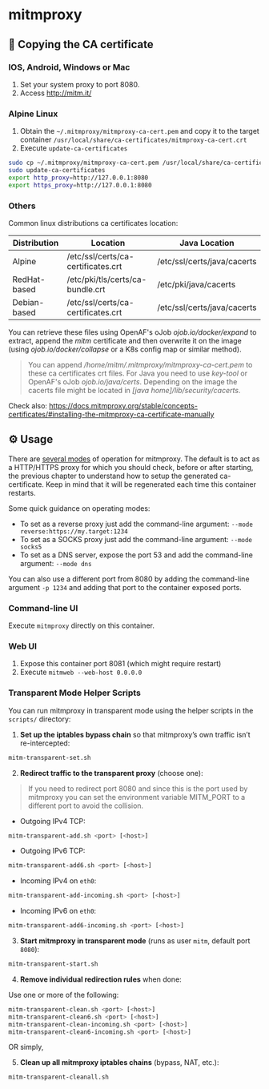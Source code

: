 # mitmproxy

## 🔐 Copying the CA certificate

### IOS, Android, Windows or Mac

1. Set your system proxy to port 8080.
2. Access http://mitm.it/

### Alpine Linux

1. Obtain the ```~/.mitmproxy/mitmproxy-ca-cert.pem``` and copy it to the target container ```/usr/local/share/ca-certificates/mitmproxy-ca-cert.crt```
2. Execute ```update-ca-certificates```

```bash
sudo cp ~/.mitmproxy/mitmproxy-ca-cert.pem /usr/local/share/ca-certificates/mitmproxy-ca-cert.crt
sudo update-ca-certificates
export http_proxy=http://127.0.0.1:8080
export https_proxy=http://127.0.0.1:8080
```

### Others

Common linux distributions ca certificates location:

| Distribution | Location | Java Location |
|--------------|----------|---------------|
| Alpine       | /etc/ssl/certs/ca-certificates.crt | /etc/ssl/certs/java/cacerts |
| RedHat-based | /etc/pki/tls/certs/ca-bundle.crt | /etc/pki/java/cacerts |
| Debian-based | /etc/ssl/certs/ca-certificates.crt | /etc/ssl/certs/java/cacerts |
 
You can retrieve these files using OpenAF's oJob _ojob.io/docker/expand_ to extract, append the _mitm_ certificate and then overwrite it on the image (using _ojob.io/docker/collapse_ or a K8s config map or similar method).

> You can append _/home/mitm/.mitmproxy/mitmproxy-ca-cert.pem_ to these ca certificates crt files.
> For Java you need to use _key-tool_ or OpenAF's oJob _ojob.io/java/certs_. Depending on the image the cacerts file might be located in _[java home]/lib/security/cacerts_.

Check also: https://docs.mitmproxy.org/stable/concepts-certificates/#installing-the-mitmproxy-ca-certificate-manually

## ⚙️  Usage

There are [several modes](https://docs.mitmproxy.org/stable/concepts-modes/) of operation for mitmproxy. The default is to act as a HTTP/HTTPS proxy for which you should check, before or after starting, the previous chapter to understand how to setup the generated ca-certificate. Keep in mind that it will be regenerated each time this container restarts.

Some quick guidance on operating modes:
* To set as a reverse proxy just add the command-line argument: ```--mode reverse:https://my.target:1234```
* To set as a SOCKS proxy just add the command-line argument: ```--mode socks5```
* To set as a DNS server, expose the port 53 and add the command-line argument: ```--mode dns```

You can also use a different port from 8080 by adding the command-line argument ```-p 1234``` and adding that port to the container exposed ports.

### Command-line UI

Execute ```mitmproxy``` directly on this container.

### Web UI

1. Expose this container port 8081 (which might require restart)
2. Execute ```mitmweb --web-host 0.0.0.0```

### Transparent Mode Helper Scripts

You can run mitmproxy in transparent mode using the helper scripts in the `scripts/` directory:

1. **Set up the iptables bypass chain** so that mitmproxy’s own traffic isn’t re-intercepted:

```bash
mitm-transparent-set.sh
```

2. **Redirect traffic to the transparent proxy** (choose one):

> If you need to redirect port 8080 and since this is the port used by mitmproxy you can set the environment variable MITM_PORT to a different port to avoid the collision.

- Outgoing IPv4 TCP:

```bash
mitm-transparent-add.sh <port> [<host>]
```

- Outgoing IPv6 TCP:

```bash
mitm-transparent-add6.sh <port> [<host>]
```

- Incoming IPv4 on `eth0`:

```bash
mitm-transparent-add-incoming.sh <port> [<host>]
```

- Incoming IPv6 on `eth0`:

```bash
mitm-transparent-add6-incoming.sh <port> [<host>]
```

3. **Start mitmproxy in transparent mode** (runs as user `mitm`, default port `8080`):

```bash
mitm-transparent-start.sh
```

4. **Remove individual redirection rules** when done:

Use one or more of the following:

```bash
mitm-transparent-clean.sh <port> [<host>]
mitm-transparent-clean6.sh <port> [<host>]
mitm-transparent-clean-incoming.sh <port> [<host>]
mitm-transparent-clean6-incoming.sh <port> [<host>]
```

OR simply,

5. **Clean up all mitmproxy iptables chains** (bypass, NAT, etc.):

```bash
mitm-transparent-cleanall.sh
```
